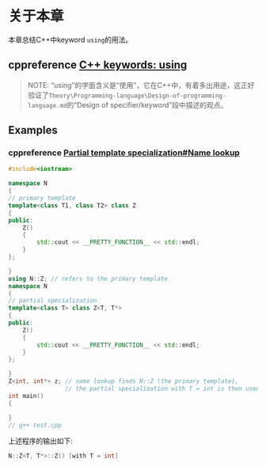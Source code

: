 # 关于本章

本章总结C++中keyword `using`的用法。

## cppreference [C++ keywords: using](https://en.cppreference.com/w/cpp/keyword/using)

> NOTE: “using”的字面含义是“使用”，它在C++中，有着多出用途，这正好验证了`Theory\Programming-language\Design-of-programming-language.md`的“Design of specifier/keyword”段中描述的观点。



## Examples

### cppreference [Partial template specialization#Name lookup](https://en.cppreference.com/w/cpp/language/partial_specialization#Name_lookup)



```C++
#include<iostream>

namespace N
{
// primary template
template<class T1, class T2> class Z
{
public:
	Z()
	{
		std::cout << __PRETTY_FUNCTION__ << std::endl;
	}
};

}
using N::Z; // refers to the primary template
namespace N
{
// partial specialization    
template<class T> class Z<T, T*>
{
public:
	Z()
	{
		std::cout << __PRETTY_FUNCTION__ << std::endl;
	}
};

}
Z<int, int*> z; // name lookup finds N::Z (the primary template),
				// the partial specialization with T = int is then used
int main()
{

}
// g++ test.cpp

```

上述程序的输出如下:

```C++
N::Z<T, T*>::Z() [with T = int]
```


